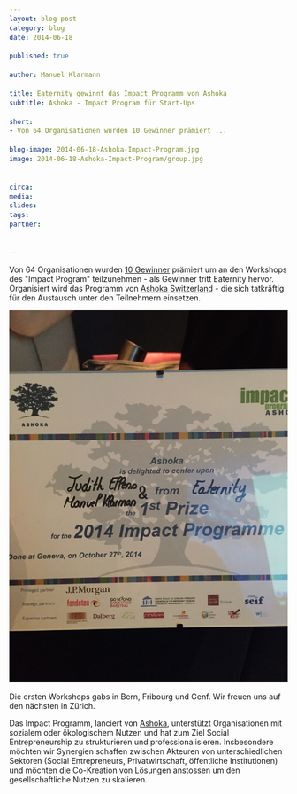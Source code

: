 ```yaml
---
layout: blog-post
category: blog
date: 2014-06-18

published: true

author: Manuel Klarmann

title: Eaternity gewinnt das Impact Programm von Ashoka
subtitle: Ashoka - Impact Program für Start-Ups

short: 
- Von 64 Organisationen wurden 10 Gewinner prämiert ...

blog-image: 2014-06-18-Ashoka-Impact-Program.jpg
image: 2014-06-18-Ashoka-Impact-Program/group.jpg


circa: 
media: 
slides:
tags:
partner:


---
```


Von 64 Organisationen wurden [10 Gewinner][laureats] prämiert um an den Workshops des "Impact Program" teilzunehmen - als Gewinner tritt Eaternity hervor. Organisiert wird das Programm von [Ashoka Switzerland][swiss] - die sich tatkräftig für den Austausch unter den Teilnehmern einsetzen.

![winner](/img/blog/2014-06-18-Ashoka-Impact-Program/winner.jpg "Der Gewinner ist Eaternity")

Die ersten Workshops gabs in Bern, Fribourg und Genf. Wir freuen uns auf den nächsten in Zürich.

Das Impact Programm, lanciert von [Ashoka][inter], unterstützt  Organisationen mit sozialem oder ökologischem Nutzen und hat zum Ziel Social Entrepreneurship zu strukturieren und professionalisieren. Insbesondere möchten wir Synergien schaffen zwischen Akteuren von unterschiedlichen Sektoren (Social Entrepreneurs, Privatwirtschaft, öffentliche Institutionen) und möchten die Co-Kreation von Lösungen anstossen um den gesellschaftliche Nutzen zu skalieren. 

[laureats]:http://www.ashoka-impact.ch/sites/default/files/2014%20Impact%20Programme%20-%20Laureates%20Project%20Presentations.pdf
[inter]:https://www.ashoka.org
[swiss]:http://switzerland.ashoka.org
